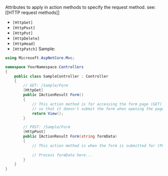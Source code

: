 Attributes to apply in action methods to specify the request method. see: [[HTTP request methods]]
- `[HttpGet]`
- `[HttpPost]`
- `[HttpPut]`
- `[HttpDelete]`
- `[HttpHead]`
- `[HttpPatch]`
Sample:
```c#
using Microsoft.AspNetCore.Mvc;

namespace YourNamespace.Controllers
{
    public class SampleController : Controller
    {
        // GET: /Sample/Form
        [HttpGet]
        public IActionResult Form()
        {
            // This action method is for accessing the form page (GET) 
            // so that it doesn't submit the form when opening the page
            return View();
        }

        // POST: /Sample/Form
        [HttpPost]
        public IActionResult Form(string formData)
        {
	        // This action method is when the form is submitted for (POST) 
	        
	        // Process formData here...
        }
    }
}
```